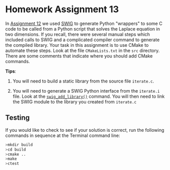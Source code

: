 # Homework Assignment 13


In [Assignment 12](https://github.com/PGE383-HPC-Fall2018/assignment12) we used [SWIG](www.swig.org) to generate Python "wrappers" to some C code to be called from a Python script that solves the Laplace equation in two dimensions.  If you recall, there were several manual steps which included calls to SWIG and a complicated compiler command to generate the compiled library.  Your task in this assignment is to use CMake to automate these steps.  Look at the file `CMakeLists.txt` in the `src` directory.  There are some comments that indicate where you should add CMake commands.

**Tips**:

 1. You will need to build a static library from the source file `iterate.c`.  

 2. You will need to generate a SWIG Python interface from the `iterate.i` file.  Look at the [`swig_add_library()`](https://cmake.org/cmake/help/v3.8/module/UseSWIG.html) command.  You will then need to link the SWIG module to the library you created from `iterate.c`


## Testing

If you would like to check to see if your solution is correct, run the following commands in sequence at the Terminal command line:

```bash
>mkdir build
>cd build
>cmake ..
>make
>ctest
```
